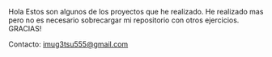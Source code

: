Hola Estos son algunos de los proyectos que he realizado.
He realizado mas pero no es necesario sobrecargar mi repositorio con otros ejercicios.
GRACIAS!

Contacto: imug3tsu555@gmail.com
